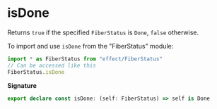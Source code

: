 # isDone

Returns `true` if the specified `FiberStatus` is `Done`, `false` otherwise.

To import and use `isDone` from the "FiberStatus" module:

```ts
import * as FiberStatus from "effect/FiberStatus"
// Can be accessed like this
FiberStatus.isDone
```

**Signature**

```ts
export declare const isDone: (self: FiberStatus) => self is Done
```

